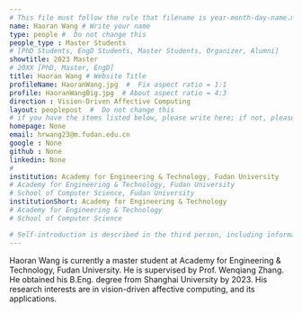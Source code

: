 ```yaml
---
# This file must follow the rule that filename is year-month-day-name.md .
name: Haoran Wang # Write your name
type: people #  Do not change this
people_type : Master Students
# [PhD Students, EngD Students, Master Students, Organizer, Alumni]
showtitle: 2023 Master
# 20XX [PhD, Master, EngD]
title: Haoran Wang # Website Title
profileName: HaoranWang.jpg  #  Fix aspect ratio = 1:1
profile: HaoranWangBig.jpg  # About aspect ratio = 4:3
direction : Vision-Driven Affective Computing
layout: peoplepost  #  Do not change this
# if you have the items listed below, please write here; if not, please write None.
homepage: None
email: hrwang23@m.fudan.edu.cn
google : None
github : None
linkedin: None
# 
institution: Academy for Engineering & Technology, Fudan University
# Academy for Engineering & Technology, Fudan University
# School of Computer Science, Fudan University
institutionShort: Academy for Engineering & Technology
# Academy for Engineering & Technology
# School of Computer Science

# Self-introduction is described in the third person, including information such as educational experience(B/M/P), graduation career development 
---
```


Haoran Wang is currently a master student at Academy for Engineering & Technology, Fudan University. He is supervised by Prof. Wenqiang Zhang. He obtained his B.Eng. degree from Shanghai University by 2023. His research interests are in vision-driven affective computing, and its applications.



 

